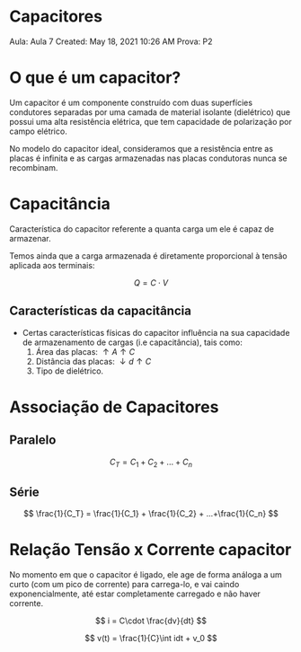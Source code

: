 # Capacitores

Aula: Aula 7
Created: May 18, 2021 10:26 AM
Prova: P2

# O que é um capacitor?

Um capacitor é um componente construído com duas superfícies condutores separadas por uma camada de material isolante (dielétrico) que possui uma alta resistência elétrica, que tem capacidade de polarização por campo elétrico.

No modelo do capacitor ideal, consideramos que a resistência entre as placas é infinita e as cargas armazenadas nas placas condutoras nunca se recombinam.

# Capacitância

Característica do capacitor referente a quanta carga um ele é capaz de armazenar. 

Temos ainda que a carga armazenada é diretamente proporcional à tensão aplicada aos terminais:

$$
Q = C \cdot V
$$

## Características da capacitância

- Certas características físicas do capacitor influência na sua capacidade de armazenamento de cargas (i.e capacitância), tais como:
    1. Área das placas: $\uparrow A \uparrow C$
    2. Distância das placas: $\downarrow d \uparrow C$
    3. Tipo de dielétrico.
    

# Associação de Capacitores

## Paralelo

$$
C_T = C_1 + C_2 + ...+C_n
$$

## Série

$$
\frac{1}{C_T} = \frac{1}{C_1} + \frac{1}{C_2} + ...+\frac{1}{C_n}
$$

# Relação Tensão x Corrente capacitor

No momento em que o capacitor é ligado, ele age de forma análoga a um curto (com um pico de corrente) para carrega-lo, e vai caindo exponencialmente, até estar completamente carregado e não haver corrente.

$$
i = C\cdot \frac{dv}{dt}
$$

$$
v(t) = \frac{1}{C}\int idt + v_0
$$